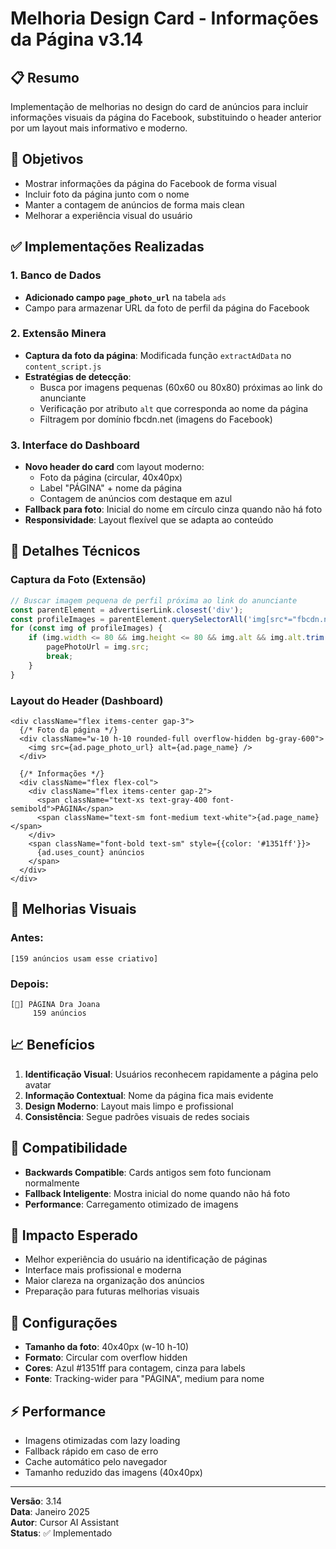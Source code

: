 # Melhoria Design Card - Informações da Página v3.14

## 📋 Resumo
Implementação de melhorias no design do card de anúncios para incluir informações visuais da página do Facebook, substituindo o header anterior por um layout mais informativo e moderno.

## 🎯 Objetivos
- Mostrar informações da página do Facebook de forma visual
- Incluir foto da página junto com o nome
- Manter a contagem de anúncios de forma mais clean
- Melhorar a experiência visual do usuário

## ✅ Implementações Realizadas

### 1. **Banco de Dados**
- **Adicionado campo `page_photo_url`** na tabela `ads`
- Campo para armazenar URL da foto de perfil da página do Facebook

### 2. **Extensão Minera**
- **Captura da foto da página**: Modificada função `extractAdData` no `content_script.js`
- **Estratégias de detecção**:
  - Busca por imagens pequenas (60x60 ou 80x80) próximas ao link do anunciante
  - Verificação por atributo `alt` que corresponda ao nome da página
  - Filtragem por domínio fbcdn.net (imagens do Facebook)

### 3. **Interface do Dashboard**
- **Novo header do card** com layout moderno:
  - Foto da página (circular, 40x40px)
  - Label "PÁGINA" + nome da página
  - Contagem de anúncios com destaque em azul
- **Fallback para foto**: Inicial do nome em círculo cinza quando não há foto
- **Responsividade**: Layout flexível que se adapta ao conteúdo

## 🔧 Detalhes Técnicos

### Captura da Foto (Extensão)
```javascript
// Buscar imagem pequena de perfil próxima ao link do anunciante
const parentElement = advertiserLink.closest('div');
const profileImages = parentElement.querySelectorAll('img[src*="fbcdn.net"]');
for (const img of profileImages) {
    if (img.width <= 80 && img.height <= 80 && img.alt && img.alt.trim().length > 0) {
        pagePhotoUrl = img.src;
        break;
    }
}
```

### Layout do Header (Dashboard)
```tsx
<div className="flex items-center gap-3">
  {/* Foto da página */}
  <div className="w-10 h-10 rounded-full overflow-hidden bg-gray-600">
    <img src={ad.page_photo_url} alt={ad.page_name} />
  </div>
  
  {/* Informações */}
  <div className="flex flex-col">
    <div className="flex items-center gap-2">
      <span className="text-xs text-gray-400 font-semibold">PÁGINA</span>
      <span className="text-sm font-medium text-white">{ad.page_name}</span>
    </div>
    <span className="font-bold text-sm" style={{color: '#1351ff'}}>
      {ad.uses_count} anúncios
    </span>
  </div>
</div>
```

## 🎨 Melhorias Visuais

### Antes:
```
[159 anúncios usam esse criativo]
```

### Depois:
```
[🔵] PÁGINA Dra Joana
     159 anúncios
```

## 📈 Benefícios
1. **Identificação Visual**: Usuários reconhecem rapidamente a página pelo avatar
2. **Informação Contextual**: Nome da página fica mais evidente
3. **Design Moderno**: Layout mais limpo e profissional
4. **Consistência**: Segue padrões visuais de redes sociais

## 🔄 Compatibilidade
- **Backwards Compatible**: Cards antigos sem foto funcionam normalmente
- **Fallback Inteligente**: Mostra inicial do nome quando não há foto
- **Performance**: Carregamento otimizado de imagens

## 🚀 Impacto Esperado
- Melhor experiência do usuário na identificação de páginas
- Interface mais profissional e moderna
- Maior clareza na organização dos anúncios
- Preparação para futuras melhorias visuais

## 🔧 Configurações
- **Tamanho da foto**: 40x40px (w-10 h-10)
- **Formato**: Circular com overflow hidden
- **Cores**: Azul #1351ff para contagem, cinza para labels
- **Fonte**: Tracking-wider para "PÁGINA", medium para nome

## ⚡ Performance
- Imagens otimizadas com lazy loading
- Fallback rápido em caso de erro
- Cache automático pelo navegador
- Tamanho reduzido das imagens (40x40px)

---
**Versão**: 3.14  
**Data**: Janeiro 2025  
**Autor**: Cursor AI Assistant  
**Status**: ✅ Implementado 